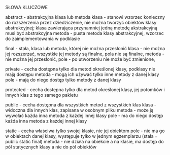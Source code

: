 SŁOWA KLUCZOWE

abstract - abstrakcyjna klasa lub metoda
    klasa - stanowi wzorzec konieczny do rozszerzenia przez dziedziczenie, nie można tworzyć obiektów klasy abstrakcyjnej; klasa zawierająca przynamniej jedną metodę akstrakcyjną musi być abstrakcyjna
    metoda - pusta metoda klasy abstrakcyjnej, wzorzec do zaimplementowania w podklasie

final - stała, klasa lub metoda, której nie można przesłonić
    klasa - nie można jej rozszerzać, wszystkie jej metody są finalne, pola nie są finalne,
    metoda - nie można jej przesłonić,
    pole - po utworzeniu nie może być zmienione,

private - cecha dostępna tylko dla metod określonej klasy, podklasy nie mają dostępu
    metoda - mogą ich używać tylko inne metody z danej klasy
    pole - mają do niego dostęp tylko metody z danej klasy

protected - cecha dostępna tylko dla metod określonej klasy, jej potomków i innych klas z tego samego pakietu

public - cecha dostępna dla wszystkich metod z wszystkich klas
    klasa - widoczna dla innych klas, zapisana w osobnym pliku
    metoda - może ją wywołać każda inna metoda z każdej innej klasy
    pole - ma do niego dostęp każda inna metoda z każdej innej klasy

static - cecha właściwa tylko swojej klasie, nie jej obiektom
    pole - nie ma go w obiektach danej klasy, występuje tylko w jednym egzemplarzu (stała = public static final)
    metoda - nie działa na obiekcie a na klasie, ma dostęp do pól statycznych   klasy a nie do pól obiektów


